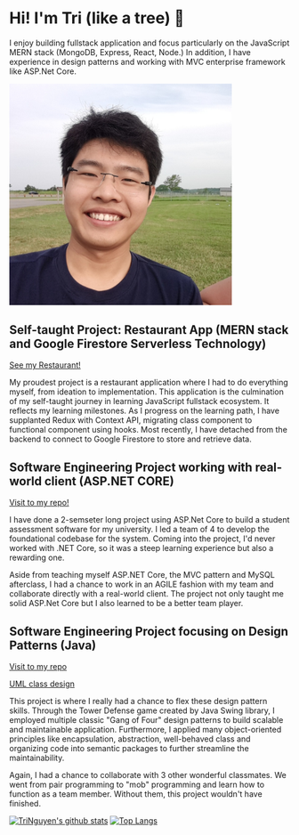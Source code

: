# Hi! I'm Tri (like a tree) 👋

I enjoy building fullstack application and focus particularly on the JavaScript MERN stack (MongoDB, Express, React, Node.) 
In addition, I have experience in design patterns and working with MVC enterprise framework like ASP.Net Core.

<img src="./pfp.jpg" width="400">

## Self-taught Project: Restaurant App (MERN stack and Google Firestore Serverless Technology)

[See my Restaurant!](https://codesandbox.io/s/restaurant-frontend-77hgs)

My proudest project is a restaurant application where I had to do everything myself, from ideation to implementation. This application is the culmination of my self-taught journey in learning JavaScript fullstack ecosystem. It reflects my learning milestones. As I progress on the learning path, I have supplanted Redux with Context API, migrating class component to functional component using hooks. Most recently, I have detached from the backend to connect to Google Firestore to store and retrieve data.

## Software Engineering Project working with real-world client (ASP.NET CORE)

[Visit to my repo!](https://github.com/tri97nguyen/OIRA)

I have done a 2-semseter long project using ASP.Net Core to build a student assessment software for my university. I led a team  of 4 to develop the foundational codebase for the system. Coming into the project, I'd never worked with .NET Core, so it was a steep learning experience but also a rewarding one. 

Aside from teaching myself ASP.NET Core, the MVC pattern and MySQL afterclass, I had a chance to work in an AGILE fashion with my team and collaborate directly with a real-world client. The project not only taught me solid ASP.Net Core but I also learned to be a better team player.

## Software Engineering Project focusing on Design Patterns (Java)

[Visit to my repo](https://github.com/tri97nguyen/final-project-team-2-1)

[UML class design](https://lucid.app/lucidchart/invitations/accept/84977170-9a9d-4918-9ddd-b2a754cbd462)

This project is where I really had a chance to flex these design pattern skills. Through the Tower Defense game created by Java Swing library, I employed multiple classic "Gang of Four" design patterns to build scalable and maintainable application. Furthermore, I applied many object-oriented principles like encapsulation, abstraction, well-behaved class and organizing code into semantic packages to further streamline the maintainability. 

Again, I had a chance to collaborate with 3 other wonderful classmates. We went from pair programming to "mob" programming and learn how to function as a team member. Without them, this project wouldn't have finished.


[![TriNguyen's github stats](https://github-readme-stats.vercel.app/api?username=tri97nguyen)](https://github.com/tri97nguyen/github-readme-stats)
[![Top Langs](https://github-readme-stats.vercel.app/api/top-langs/?username=tri97nguyen&layout=compact)](https://github.com/tri97nguyen/github-readme-stats)


<!--
**tri97nguyen/tri97nguyen** is a ✨ _special_ ✨ repository because its `README.md` (this file) appears on your GitHub profile.

Here are some ideas to get you started:

- 🔭 I’m currently working on ...
- 🌱 I’m currently learning ...
- 👯 I’m looking to collaborate on ...
- 🤔 I’m looking for help with ...
- 💬 Ask me about ...
- 📫 How to reach me: ...
- 😄 Pronouns: ...
- ⚡ Fun fact: ...
-->
